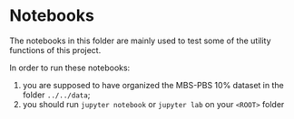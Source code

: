 # Notebooks

The notebooks in this folder are mainly used to test some of the utility functions of this project.

In order to run these notebooks:
1. you are supposed to have organized the MBS-PBS 10% dataset in the folder `../../data`;
2. you should run `jupyter notebook` or `jupyter lab` on your `<ROOT>` folder
